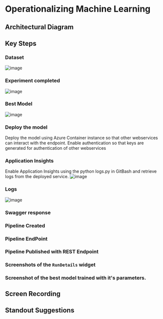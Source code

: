 # Operationalizing Machine Learning


## Architectural Diagram

## Key Steps

### Dataset
![image](https://github.com/saxenam06/Operationalizing-Machine-Learning/assets/83720464/1165d818-d992-446a-90ac-bcf2c942bb09)

### Experiment completed
![image](https://github.com/saxenam06/Operationalizing-Machine-Learning/assets/83720464/6671f990-4ab3-4fc9-95c5-965830904059)

### Best Model
![image](https://github.com/saxenam06/Operationalizing-Machine-Learning/assets/83720464/0618eb6e-aa66-4798-86f6-96891bb1b747)

### Deploy the model
Deploy the model using Azure Container instance so that other webservices can interact with the endpoint. Enable authentication so that keys are generated for authentication of other webservices

### Application Insights
Enable Application Insights using the python logs.py in GitBash and retrieve logs from the deployed service. 
![image](https://github.com/saxenam06/Operationalizing-Machine-Learning/assets/83720464/d336fba5-15cd-4674-8915-cdf5d6e48fe4)

### Logs
![image](https://github.com/saxenam06/Operationalizing-Machine-Learning/assets/83720464/167cdb12-6367-438a-acbe-c76034ddf0dc)

### Swagger response

### Pipeline Created

### Pipeline EndPoint

### Pipeline Published with REST Endpoint

### Screenshots of the `RunDetails` widget

### Screenshot of the best model trained with it's parameters.

## Screen Recording

## Standout Suggestions

